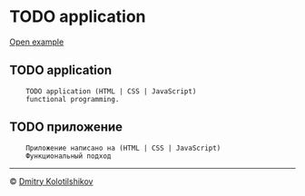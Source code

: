 # TODO application
[Open example](https://dmitrykolotilshikov.github.io/todo-app-func/)

## TODO application

```
    TODO application (HTML | CSS | JavaScript)
    functional programming.
```

## TODO приложение

```
    Приложение написано на (HTML | CSS | JavaScript)
    Функциональный подход
```
---
© [Dmitry Kolotilshikov](https://github.com/DmitryKolotilshikov)
